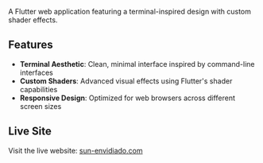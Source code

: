A Flutter web application featuring a terminal-inspired design with custom shader effects.

## Features

- **Terminal Aesthetic**: Clean, minimal interface inspired by command-line interfaces
- **Custom Shaders**: Advanced visual effects using Flutter's shader capabilities
- **Responsive Design**: Optimized for web browsers across different screen sizes

## Live Site

Visit the live website: [sun-envidiado.com](https://sun-envidiado.com)